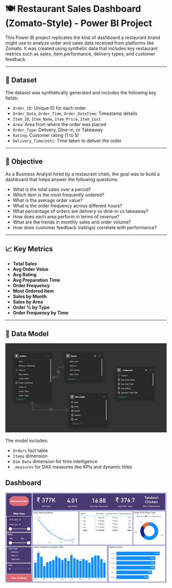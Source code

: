 # 🍽️ Restaurant Sales Dashboard (Zomato-Style) - Power BI Project

This Power BI project replicates the kind of dashboard a restaurant brand might use to analyze order and sales data received from platforms like Zomato. It was created using synthetic data that includes key restaurant metrics such as sales, item performance, delivery types, and customer feedback.

---

## 📁 Dataset

The dataset was synthetically generated and includes the following key fields:

- `Order_ID`: Unique ID for each order
- `Order_Date`, `Order_Time`, `Order_DateTime`: Timestamp details
- `Item_ID`, `Item_Name`, `Item_Price`, `Item_Cost`
- `Area`: Area from where the order was placed
- `Order_Type`: Delivery, Dine-in, or Takeaway
- `Rating`: Customer rating (1 to 5)
- `Delivery_Time(min)`: Time taken to deliver the order

---

## 📌 Objective

As a Business Analyst hired by a restaurant chain, the goal was to build a dashboard that helps answer the following questions:

- What is the total sales over a period?
- Which item is the most frequently ordered?
- What is the average order value?
- What is the order frequency across different hours?
- What percentage of orders are delivery vs dine-in vs takeaway?
- How does each area perform in terms of revenue?
- What are the trends in monthly sales and order volume?
- How does customer feedback (ratings) correlate with performance?

---

## 📈 Key Metrics

- **Total Sales**
- **Avg Order Value**
- **Avg Rating**
- **Avg Preparation Time**
- **Order Frequency**
- **Most Ordered Item**
- **Sales by Month**
- **Sales by Area**
- **Order % by Type**
- **Order Frequency by Time**

---

## 🔗 Data Model

![Data Model](image.png)

The model includes:

- `Orders` fact table
- `Items` dimension
- `Dim Date` dimension for time intelligence
- `_measures` for DAX measures like KPIs and dynamic titles

## Dashboard

![Dashboard](Dashboard.png)
